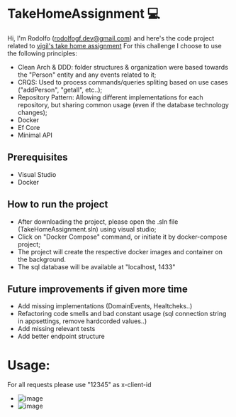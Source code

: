 # TakeHomeAssignment :computer:
Hi, I'm Rodolfo (rodolfogf.dev@gmail.com) and here's the code project related to [vigil's take home assignment](https://github.com/new-ft/aspnet-take-home-assignment)
For this challenge I choose to use the following principles:
- Clean Arch & DDD: folder structures & organization were based towards the "Person" entity and any events related to it;
- CRQS: Used to process commands/queries spliting based on use cases ("addPerson", "getall", etc..);
- Repository Pattern: Allowing different implementations for each repository, but sharing common usage (even if the database technology changes);
- Docker
- Ef Core
- Minimal API 

## Prerequisites
- Visual Studio
- Docker

## How to run the project

- After downloading the project, please open the .sln file (TakeHomeAssignment.sln) using visual studio;
- Click on "Docker Compose" command, or initiate it by docker-compose project;
- The project will create the respective docker images and container on the background.
- The sql database will be available at "localhost, 1433"

## Future improvements if given more time
- Add missing implementations (DomainEvents, Healtcheks..)
- Refactoring code smells and bad constant usage (sql connection string in appsettings, remove hardcorded values..)
- Add missing relevant tests
- Add better endpoint structure

# Usage:
For all requests please use "12345" as x-client-id
- ![image](https://github.com/user-attachments/assets/7a1c782e-3096-4689-a195-840902202e98)
- ![image](https://github.com/user-attachments/assets/954ae18f-592d-488d-bb5b-4218481e15ca)


